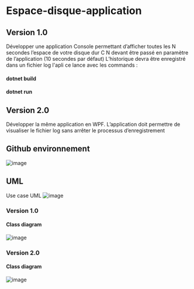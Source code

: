 # Espace-disque-application
## Version 1.0
Développer une application Console permettant d’afficher toutes les N secondes l’espace de votre disque dur C
N devant être passé en paramètre de l’application  (10 secondes par défaut)
L’historique devra être enregistré dans un fichier log
l'apli ce lance avec les commands : 
#### dotnet build 
#### dotnet run
## Version 2.0
Développer la même application en WPF.
L’application doit permettre de visualiser le fichier log sans arrêter le processus d’enregistrement
## Github environnement
![image](https://github.com/atn976/Espace-disque-aplication/assets/119575129/d367f5e3-0d38-40db-a577-4265573fbefe)


## UML 
Use case UML
![image](https://github.com/atn976/Espace-disque-aplication/assets/119575129/f5da47ed-15a6-4684-bcac-cd3a4f9a5706)

### Version 1.0
#### Class diagram
![image](https://github.com/atn976/Espace-disque-aplication/assets/119575129/bf6b5890-aaeb-4092-afd0-3c4faf933d9b)



### Version 2.0
#### Class diagram
![image](https://github.com/atn976/Espace-disque-aplication/assets/119575129/ecc1719c-f031-4d24-8bae-62e38831d836)

